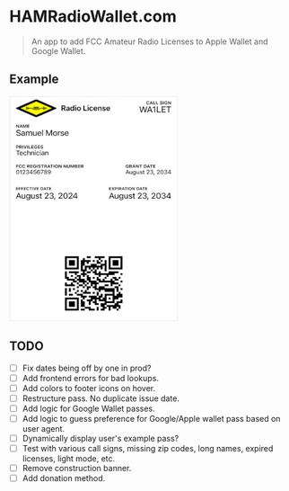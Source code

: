 # HAMRadioWallet.com

> An app to add FCC Amateur Radio Licenses to Apple Wallet and Google Wallet.

## Example

<img src="./public/apple_pass.jpg" width="300" height="400" alt="Example Apple Wallet Pass"/>

## TODO

- [ ] Fix dates being off by one in prod?
- [ ] Add frontend errors for bad lookups.
- [ ] Add colors to footer icons on hover.
- [ ] Restructure pass. No duplicate issue date.
- [ ] Add logic for Google Wallet passes.
- [ ] Add logic to guess preference for Google/Apple wallet pass based on user agent.
- [ ] Dynamically display user's example pass?
- [ ] Test with various call signs, missing zip codes, long names, expired licenses, light mode, etc.
- [ ] Remove construction banner.
- [ ] Add donation method.

